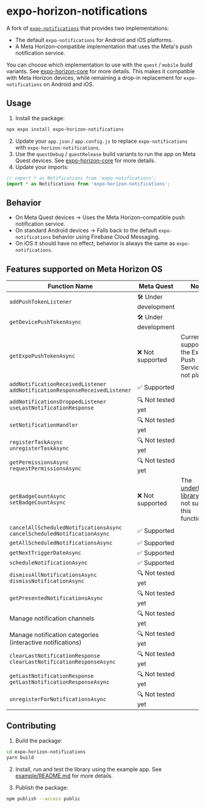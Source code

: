 # expo-horizon-notifications

A fork of [`expo-notifications`](https://github.com/expo/expo/tree/main/packages/expo-notifications) that provides two implementations:
- The default `expo-notifications` for Android and iOS platforms.
- A Meta Horizon–compatible implementation that uses the Meta's push notification service.

You can choose which implementation to use with the `quest` / `mobile` build variants. See [expo-horizon-core](../expo-horizon-core/README.md) for more details. This makes it compatible with Meta Horizon devices, while remaining a drop-in replacement for `expo-notifications` on Android and iOS.

## Usage

1. Install the package:

```bash
npx expo install expo-horizon-notifications
```

2. Update your `app.json` / `app.config.js` to replace `expo-notifications` with `expo-horizon-notifications`.
3. Use the `questDebug` / `questRelease` build variants to run the app on Meta Quest devices. See [expo-horizon-core](../expo-horizon-core/README.md) for more details.
4. Update your imports:

```js
// import * as Notifications from 'expo-notifications';
import * as Notifications from 'expo-horizon-notifications';
```

## Behavior
- On Meta Quest devices → Uses the Meta Horizon–compatible push notification service.
- On standard Android devices → Falls back to the default `expo-notifications` behavior using Firebase Cloud Messaging.
- On iOS it should have no effect; behavior is always the same as `expo-notifications`.

## Features supported on Meta Horizon OS

| Function Name                                                                    | Meta Quest          | Notes                                                                                                         |
| -------------------------------------------------------------------------------- | ------------------- | ------------------------------------------------------------------------------------------------------------- |
| `addPushTokenListener`                                                           | 🛠️ Under development |                                                                                                               |
| `getDevicePushTokenAsync`                                                        | 🛠️ Under development |                                                                                                               |
| `getExpoPushTokenAsync`                                                          | ❌ Not supported     | Currently, support for the Expo Push Service is not planned.                                                  |
| `addNotificationReceivedListener` <br> `addNotificationResponseReceivedListener` | ✅ Supported         |                                                                                                               |
| `addNotificationsDroppedListener` <br> `useLastNotificationResponse`             | 🔍 Not tested yet    |                                                                                                               |
| `setNotificationHandler`                                                         | 🔍 Not tested yet    |                                                                                                               |
| `registerTaskAsync` <br> `unregisterTaskAsync`                                   | 🔍 Not tested yet    |                                                                                                               |
| `getPermissionsAsync` <br> `requestPermissionsAsync`                             | 🔍 Not tested yet    |                                                                                                               |
| `getBadgeCountAsync` <br> `setBadgeCountAsync`                                   | ❌ Not supported     | The [underlying library](https://github.com/leolin310148/ShortcutBadger) does not support this functionality. |
| `cancelAllScheduledNotificationsAsync` <br> `cancelScheduledNotificationAsync`   | ✅ Supported         |                                                                                                               |
| `getAllScheduledNotificationsAsync`                                              | ✅ Supported         |                                                                                                               |
| `getNextTriggerDateAsync`                                                        | ✅ Supported         |                                                                                                               |
| `scheduleNotificationAsync`                                                      | ✅ Supported         |                                                                                                               |
| `dismissAllNotificationsAsync` <br> `dismissNotificationAsync`                   | 🔍 Not tested yet    |                                                                                                               |
| `getPresentedNotificationsAsync`                                                 | 🔍 Not tested yet    |                                                                                                               |
| Manage notification channels                                                     | 🔍 Not tested yet    |                                                                                                               |
| Manage notification categories (interactive notifications)                       | 🔍 Not tested yet    |                                                                                                               |
| `clearLastNotificationResponse` <br> `clearLastNotificationResponseAsync`        | 🔍 Not tested yet    |                                                                                                               |
| `getLastNotificationResponse` <br> `getLastNotificationResponseAsync`            | 🔍 Not tested yet    |                                                                                                               |
| `unregisterForNotificationsAsync`                                                | 🔍 Not tested yet    |                                                                                                               |

## Contributing

1. Build the package:

```bash
cd expo-horizon-notifications
yarn build
```

2. Install, run and test the library using the example app. See [example/README.md](../example/README.md) for more details.

3. Publish the package:

```bash
npm publish --access public
```
